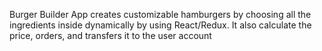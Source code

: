 Burger Builder App creates customizable hamburgers by choosing all the ingredients inside dynamically by using React/Redux.  It also calculate the price, orders, and transfers it to the user account
